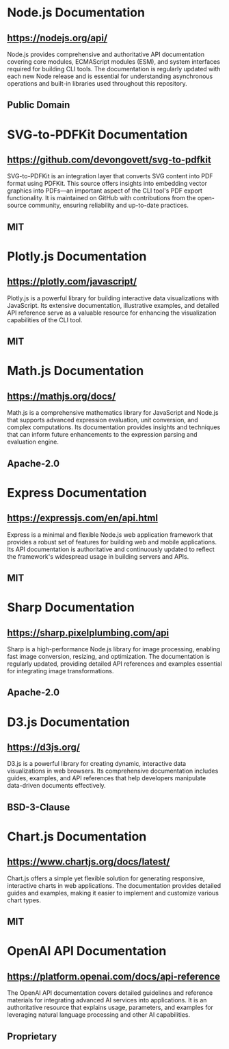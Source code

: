 # Node.js Documentation
## https://nodejs.org/api/
Node.js provides comprehensive and authoritative API documentation covering core modules, ECMAScript modules (ESM), and system interfaces required for building CLI tools. The documentation is regularly updated with each new Node release and is essential for understanding asynchronous operations and built-in libraries used throughout this repository.
## Public Domain

# SVG-to-PDFKit Documentation
## https://github.com/devongovett/svg-to-pdfkit
SVG-to-PDFKit is an integration layer that converts SVG content into PDF format using PDFKit. This source offers insights into embedding vector graphics into PDFs—an important aspect of the CLI tool's PDF export functionality. It is maintained on GitHub with contributions from the open-source community, ensuring reliability and up-to-date practices.
## MIT

# Plotly.js Documentation
## https://plotly.com/javascript/
Plotly.js is a powerful library for building interactive data visualizations with JavaScript. Its extensive documentation, illustrative examples, and detailed API reference serve as a valuable resource for enhancing the visualization capabilities of the CLI tool.
## MIT

# Math.js Documentation
## https://mathjs.org/docs/
Math.js is a comprehensive mathematics library for JavaScript and Node.js that supports advanced expression evaluation, unit conversion, and complex computations. Its documentation provides insights and techniques that can inform future enhancements to the expression parsing and evaluation engine.
## Apache-2.0

# Express Documentation
## https://expressjs.com/en/api.html
Express is a minimal and flexible Node.js web application framework that provides a robust set of features for building web and mobile applications. Its API documentation is authoritative and continuously updated to reflect the framework's widespread usage in building servers and APIs.
## MIT

# Sharp Documentation
## https://sharp.pixelplumbing.com/api
Sharp is a high-performance Node.js library for image processing, enabling fast image conversion, resizing, and optimization. The documentation is regularly updated, providing detailed API references and examples essential for integrating image transformations.
## Apache-2.0

# D3.js Documentation
## https://d3js.org/
D3.js is a powerful library for creating dynamic, interactive data visualizations in web browsers. Its comprehensive documentation includes guides, examples, and API references that help developers manipulate data-driven documents effectively.
## BSD-3-Clause

# Chart.js Documentation
## https://www.chartjs.org/docs/latest/
Chart.js offers a simple yet flexible solution for generating responsive, interactive charts in web applications. The documentation provides detailed guides and examples, making it easier to implement and customize various chart types.
## MIT

# OpenAI API Documentation
## https://platform.openai.com/docs/api-reference
The OpenAI API documentation covers detailed guidelines and reference materials for integrating advanced AI services into applications. It is an authoritative resource that explains usage, parameters, and examples for leveraging natural language processing and other AI capabilities.
## Proprietary